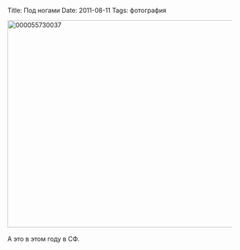 Title: Под ногами
Date: 2011-08-11
Tags: фотография

<div class="text"><a href="http://www.flickr.com/photos/alexeypegov/6032112550/" title="000055730037 by a-pegov, on Flickr"><img src="http://farm7.static.flickr.com/6144/6032112550_918a4cf78a_b.jpg" width="700" height="464" alt="000055730037" /></a><br /><br />
А это в этом году в СФ.</div>